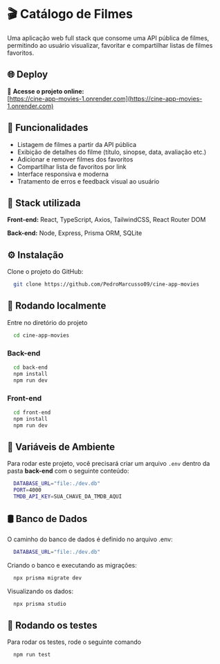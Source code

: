 
# 🎬 Catálogo de Filmes

Uma aplicação web full stack que consome uma API pública de filmes, permitindo ao usuário visualizar, favoritar e compartilhar listas de filmes favoritos.

## 🌐 Deploy

🔗 **Acesse o projeto online:**  
[https://cine-app-movies-1.onrender.com](https://cine-app-movies-1.onrender.com)

## 🚀 Funcionalidades

- Listagem de filmes a partir da API pública
- Exibição de detalhes do filme (título, sinopse, data, avaliação etc.)
- Adicionar e remover filmes dos favoritos
- Compartilhar lista de favoritos por link
- Interface responsiva e moderna
- Tratamento de erros e feedback visual ao usuário


## 🧩 Stack utilizada

**Front-end:** React, TypeScript, Axios, TailwindCSS, React Router DOM

**Back-end:** Node, Express, Prisma ORM, SQLite


## ⚙️ Instalação

Clone o projeto do GitHub:

```bash
  git clone https://github.com/PedroMarcusso09/cine-app-movies
```
    
## 🚀 Rodando localmente

Entre no diretório do projeto

```bash
  cd cine-app-movies
```

### Back-end

```bash
  cd back-end
  npm install
  npm run dev
```

### Front-end

```bash
  cd front-end
  npm install
  npm run dev
```


## 🌱 Variáveis de Ambiente

Para rodar este projeto, você precisará criar um arquivo `.env` dentro da pasta **back-end** com o seguinte conteúdo:

```bash
  DATABASE_URL="file:./dev.db"
  PORT=4000
  TMDB_API_KEY=SUA_CHAVE_DA_TMDB_AQUI
```

## 🛢️ Banco de Dados

O caminho do banco de dados é definido no arquivo .env:

```bash
  DATABASE_URL="file:./dev.db"
```

Criando o banco e executando as migrações:

```bash
  npx prisma migrate dev
```

Visualizando os dados:

```bash
  npx prisma studio
```

## 🧪 Rodando os testes

Para rodar os testes, rode o seguinte comando

```bash
  npm run test
```